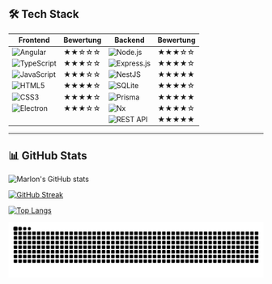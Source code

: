 ## 🛠️ Tech Stack

| Frontend                                                                                                          | Bewertung | Backend                                                                                                        | Bewertung |
| ----------------------------------------------------------------------------------------------------------------- | --------- | -------------------------------------------------------------------------------------------------------------- | --------- |
| ![Angular](https://img.shields.io/badge/Angular-DD0031?style=for-the-badge&logo=angular&logoColor=white)          | ★★☆☆☆     | ![Node.js](https://img.shields.io/badge/Node.js-339933?style=for-the-badge&logo=nodedotjs&logoColor=white)     | ★★★☆☆     |
| ![TypeScript](https://img.shields.io/badge/TypeScript-3178C6?style=for-the-badge&logo=typescript&logoColor=white) | ★★★☆☆     | ![Express.js](https://img.shields.io/badge/Express.js-000000?style=for-the-badge&logo=express&logoColor=white) | ★★★★☆     |
| ![JavaScript](https://img.shields.io/badge/JavaScript-F7DF1E?style=for-the-badge&logo=javascript&logoColor=black) | ★★★☆☆     | ![NestJS](https://img.shields.io/badge/NestJS-E0234E?style=for-the-badge&logo=nestjs&logoColor=white)          | ★★★★★     |
| ![HTML5](https://img.shields.io/badge/HTML5-E34F26?style=for-the-badge&logo=html5&logoColor=white)                | ★★★★☆     | ![SQLite](https://img.shields.io/badge/SQLite-003B57?style=for-the-badge&logo=sqlite&logoColor=white)          | ★★★★☆     |
| ![CSS3](https://img.shields.io/badge/CSS3-1572B6?style=for-the-badge&logo=css3&logoColor=white)                   | ★★★★☆     | ![Prisma](https://img.shields.io/badge/Prisma-2D3748?style=for-the-badge&logo=prisma&logoColor=white)          | ★★★★★     |
| ![Electron](https://img.shields.io/badge/Electron-47848F?style=for-the-badge&logo=electron&logoColor=white)       | ★★★☆☆     | ![Nx](https://img.shields.io/badge/Nx-143055?style=for-the-badge&logo=nx&logoColor=white)                      | ★★★★☆     |
|                                                                                                                   |           | ![REST API](https://img.shields.io/badge/REST-API-6E40C9?style=for-the-badge&logo=api&logoColor=white)         | ★★★★★     |

---

## 📊 GitHub Stats

![Marlon's GitHub stats](https://github-readme-stats.vercel.app/api?username=MarlonWeiss2010&show_icons=true&theme=radical)

[![GitHub Streak](https://streak-stats.demolab.com/?user=MarlonWeiss2010&theme=radical)](https://git.io/streak-stats)

[![Top Langs](https://github-readme-stats.vercel.app/api/top-langs/?username=MarlonWeiss2010&layout=compact&theme=radical)](https://github.com/anuraghazra/github-readme-stats)

<img src="https://raw.githubusercontent.com/KevinKovacDev/KevinKovacDev/output/snake.svg" alt="Snake animation" style="margin-bottom: 48px;" />
